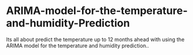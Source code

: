 # ARIMA-model-for-the-temperature-and-humidity-Prediction
Its all about predict the temperature up to 12 months ahead with using the ARIMA model for the temperature and humidity prediction..
